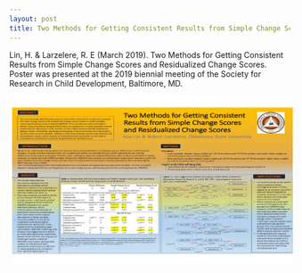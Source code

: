 ```yaml
---
layout: post
title: Two Methods for Getting Consistent Results from Simple Change Scores and Residualized Change Scores
---
```


Lin, H. & Larzelere, R. E (March 2019). Two Methods for Getting Consistent Results from Simple Change Scores and Residualized Change Scores. Poster was presented at the 2019 biennial meeting of the Society for Research in Child Development, Baltimore, MD.

<img style="float: center; width: 1000px; margin: 0px 5px 5px" src="/images/HL_REL_SRCD_2019.jpg">
